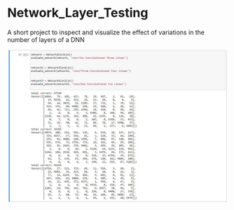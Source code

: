# Network_Layer_Testing
A short project to inspect and visualize the effect of variations in the number of layers of a DNN

![alt text](https://github.com/tylerjzender/Network_Layer_Testing/blob/main/NetworkLayerTesting_ResultsAndMats.JPG?raw=true)
